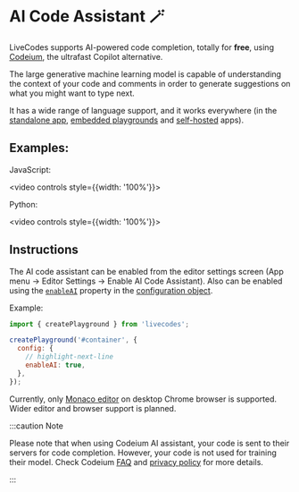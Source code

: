 # AI Code Assistant 🪄

LiveCodes supports AI-powered code completion, totally for **free**, using [Codeium](https://codeium.com/), the ultrafast Copilot alternative.

The large generative machine learning model is capable of understanding the context of your code and comments in order to generate suggestions on what you might want to type next.

It has a wide range of language support, and it works everywhere (in the [standalone app](../getting-started.md#standalone-app), [embedded playgrounds](./embeds.md) and [self-hosted](./self-hosting.md) apps).

## Examples:

JavaScript:

<video controls style={{width: '100%'}}>

  <source src="/docs/vid/LiveCodes-AI.mp4" type="video/mp4" />
</video>

Python:

<video controls style={{width: '100%'}}>

  <source src="/docs/vid/LiveCodes-AI-py.mp4" type="video/mp4" />
</video>

## Instructions

The AI code assistant can be enabled from the editor settings screen (App menu → Editor Settings → Enable AI Code Assistant). Also can be enabled using the [`enableAI`](../configuration/configuration-object.md#enableai) property in the [configuration object](../configuration/configuration-object.md).

Example:

```js
import { createPlayground } from 'livecodes';

createPlayground('#container', {
  config: {
    // highlight-next-line
    enableAI: true,
  },
});
```

<!--
## Instructions

1. Install [Codeium chrome extension](https://codeium.com/chrome_tutorial).
2. Login to Codeium.
3. Enjoy the magic!
 -->

Currently, only [Monaco editor](./editor-settings.md#code-editor) on desktop Chrome browser is supported. Wider editor and browser support is planned.

:::caution Note

Please note that when using Codeium AI assistant, your code is sent to their servers for code completion. However, your code is not used for training their model. Check Codeium [FAQ](https://codeium.com/faq#Will-Codeium-regurgitate-private-code%3F) and [privacy policy](https://codeium.com/privacy-policy) for more details.

:::

